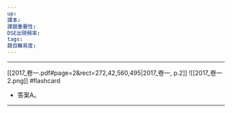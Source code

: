 ```yaml
---
up: 
課本: 
課題重要性: 
DSE出現頻率: 
tags: 
題目難易度:
---
```

---
[[2017_卷一.pdf#page=2&rect=272,42,560,495|2017_卷一, p.2]]
![[2017_卷一 2.png]] #flashcard
* 答案A。
---
<!--ID: 1730856908285-->





